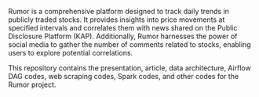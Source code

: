 Rumor is a comprehensive platform designed to track daily trends in publicly traded stocks. It provides insights into price movements at specified intervals and correlates them with news shared on the Public Disclosure Platform (KAP). Additionally, Rumor harnesses the power of social media to gather the number of comments related to stocks, enabling users to explore potential correlations.

This repository contains the presentation, article, data architecture, Airflow DAG codes, web scraping codes, Spark codes, and other codes for the Rumor project.

